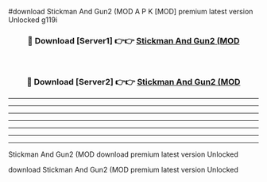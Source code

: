 #download Stickman And Gun2 (MOD A P K [MOD] premium latest version Unlocked g119i 



<div align="center">
<h3>🔴 Download [Server1] 👉👉 <a href="https://apkdownload3.web.app/">Stickman And Gun2 (MOD</a></h3><br>

<h3>🔴 Download [Server2] 👉👉 <a href="https://apkdownload3.web.app/">Stickman And Gun2 (MOD</a></h3>
</div>





----------------------------------------------------------

----------------------------------------------------------

----------------------------------------------------------

----------------------------------------------------------

----------------------------------------------------------

----------------------------------------------------------

----------------------------------------------------------

Stickman And Gun2 (MOD download premium latest version Unlocked

download Stickman And Gun2 (MOD premium latest version Unlocked
